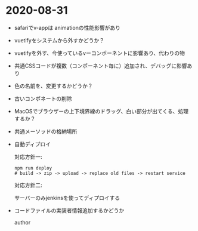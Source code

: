 # 2020-08-31

* safariでv-appは animationの性能影響があり

* vuetifyをシステムから外すかどうか？

* vuetifyを外す、今使っているvーコンポーネントに影響あり、代わりの物

* 共通CSSコードが複数（コンポーネント毎に）追加され、デバッグに影響あり

* 色の名前を、変更するかどうか？

* 古いコンポネートの削除

* MacOSでブラウザーの上下境界線のドラッグ、白い部分が出てくる、処理するか？

* 共通メーソッドの格納場所

* 自動ディプロイ

    対応方針一:

    ```
    npm run deploy
    # build -> zip -> upload -> replace old files -> restart service
    ```

    対応方針二:

    サーバーのみjenkinsを使ってディプロイする

* コードファイルの実装者情報追加するかどうか

    author